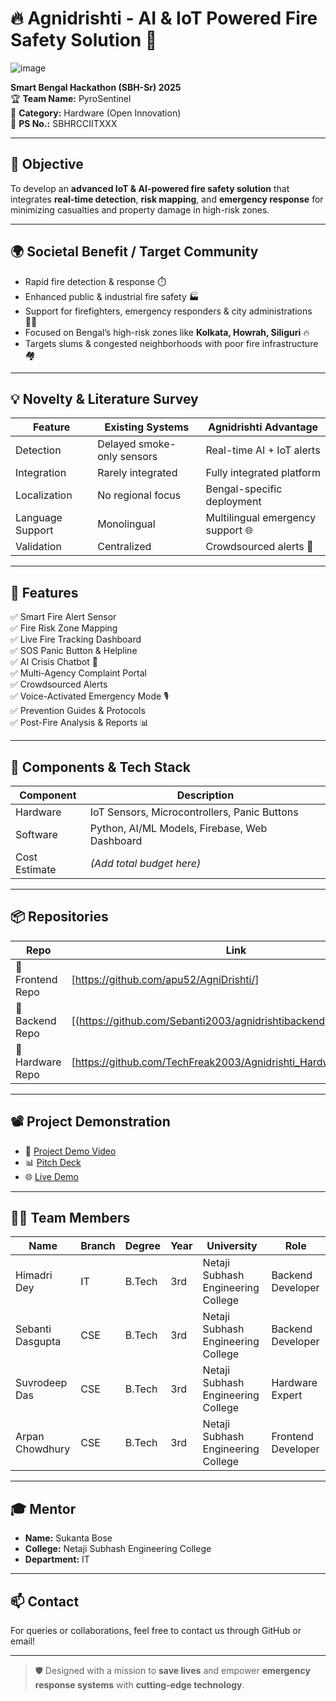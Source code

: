 # 🔥 Agnidrishti - AI & IoT Powered Fire Safety Solution 🚒


![image](https://github.com/user-attachments/assets/d8908bd1-798d-4cd0-b6b3-619ba14cb35e)


**Smart Bengal Hackathon (SBH-Sr) 2025**  
🏆 **Team Name:** PyroSentinel  
📁 **Category:** Hardware (Open Innovation)  
📌 **PS No.:** SBHRCCIITXXX  

---

## 🚀 Objective

To develop an **advanced IoT & AI-powered fire safety solution** that integrates **real-time detection**, **risk mapping**, and **emergency response** for minimizing casualties and property damage in high-risk zones.

---

## 🌍 Societal Benefit / Target Community

- Rapid fire detection & response ⏱️
- Enhanced public & industrial fire safety 🏭
- Support for firefighters, emergency responders & city administrations 👨‍🚒
- Focused on Bengal’s high-risk zones like **Kolkata, Howrah, Siliguri** 🔥
- Targets slums & congested neighborhoods with poor fire infrastructure 🏘️

---

## 💡 Novelty & Literature Survey

| Feature | Existing Systems | Agnidrishti Advantage |
|--------|------------------|------------------------|
| Detection | Delayed smoke-only sensors | Real-time AI + IoT alerts |
| Integration | Rarely integrated | Fully integrated platform |
| Localization | No regional focus | Bengal-specific deployment |
| Language Support | Monolingual | Multilingual emergency support 🌐 |
| Validation | Centralized | Crowdsourced alerts 📱 |

---

## 🧠 Features

✅ Smart Fire Alert Sensor  
✅ Fire Risk Zone Mapping  
✅ Live Fire Tracking Dashboard  
✅ SOS Panic Button & Helpline  
✅ AI Crisis Chatbot 🤖  
✅ Multi-Agency Complaint Portal  
✅ Crowdsourced Alerts  
✅ Voice-Activated Emergency Mode 🎙️  
✅ Prevention Guides & Protocols  
✅ Post-Fire Analysis & Reports 📊



---

## 🧰 Components & Tech Stack

| Component | Description |
|----------|-------------|
| Hardware | IoT Sensors, Microcontrollers, Panic Buttons |
| Software | Python, AI/ML Models, Firebase, Web Dashboard |
| Cost Estimate | *(Add total budget here)* |

---

## 📦 Repositories

| Repo | Link |
|------|------|
| 🔗 Frontend Repo | [https://github.com/apu52/AgniDrishti/] |
| 🔗 Backend Repo | [(https://github.com/Sebanti2003/agnidrishtibackend)] |
| 🔗 Hardware Repo | [https://github.com/TechFreak2003/Agnidrishti_Hardware_SBH2025] |

---

## 📽️ Project Demonstration

- 🎥 [Project Demo Video](https://drive.google.com/drive/folders/18cT6864HT63d2ENbc-OQHbwbxe04_LLZ?usp=sharing)  
- 📊 [Pitch Deck](https://www.canva.com/design/DAGjX-3L7l0/qZjkXeM1r-pV1MvVvru4QA/edit?utm_content=DAGjX-3L7l0&utm_campaign=designshare&utm_medium=link2&utm_source=sharebutton)  
- 🌐 [Live Demo](https://agni-drishti.vercel.app/)

---

## 🧑‍💻 Team Members

| Name              | Branch | Degree | Year | University | Role         |
|-------------------|--------|--------|------|------------|--------------|
| Himadri Dey       | IT     | B.Tech | 3rd  | Netaji Subhash Engineering College | Backend Developer |
| Sebanti Dasgupta  | CSE    | B.Tech | 3rd  | Netaji Subhash Engineering College | Backend Developer |
| Suvrodeep Das     | CSE    | B.Tech | 3rd  | Netaji Subhash Engineering College | Hardware Expert |
| Arpan Chowdhury   | CSE    | B.Tech | 3rd  | Netaji Subhash Engineering College | Frontend Developer |


---

## 🎓 Mentor

- **Name:** Sukanta Bose  
- **College:** Netaji Subhash Engineering College  
- **Department:** IT

---

## 📫 Contact

For queries or collaborations, feel free to contact us through GitHub or email!

---

> 🛡️ Designed with a mission to **save lives** and empower **emergency response systems** with **cutting-edge technology**.

